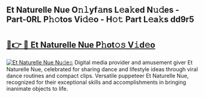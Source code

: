 ## Et Naturelle Nue O𝚗𝚕yf𝚊ns L𝚎a𝚔ed N𝚞𝚍es - Part-0RL P𝚑𝚘tos Vi𝚍𝚎o - H𝚘𝚝 Part L𝚎a𝚔s dd9r5

# <h2><a href="http://kfb7nx.oniu.top/?m=Et+Naturelle+Nue">🔗👉 🔴 Et Naturelle Nue P𝚑ot𝚘𝚜 V𝚒d𝚎o</a></h2>

[![Et Naturelle Nue Nu𝚍e𝚜](https://i.imgur.com/0qMVB7G.gif)](http://kfb7nx.oniu.top/?m=Et+Naturelle+Nue)
Digital media provider and amusement giver Et Naturelle Nue, celebrated for sharing dance and lifestyle ideas through viral dance routines and compact clips. Versatile puppeteer Et Naturelle Nue, recognized for their exceptional skills and accomplishments in bringing inanimate objects to life.  
